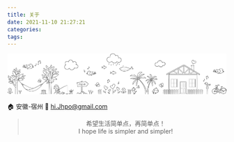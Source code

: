 ```yaml
---
title: 关于
date: 2021-11-10 21:27:21
categories:
tags: 
---
```




![](/images/about_title_b.png)



:house: 安徽-宿州
:e-mail: hi.Jhpo@gmail.com

> <center>希望生活简单点，再简单点！</center>
>
> <center>I hope life is simpler and simpler!</center>


